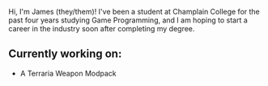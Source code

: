 Hi, I'm James (they/them)! I've been a student at Champlain College for the past four years studying Game Programming, and I am hoping to start a career in the industry soon after completing my degree.

## Currently working on: 
  - A Terraria Weapon Modpack
